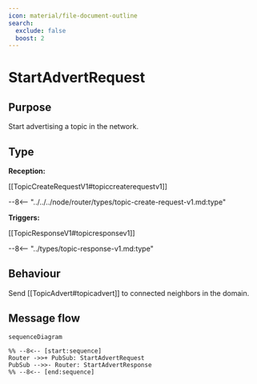 ```yaml
---
icon: material/file-document-outline
search:
  exclude: false
  boost: 2
---
```


<div class="message" markdown>

# StartAdvertRequest

## Purpose

<!-- --8<-- [start:purpose] -->
Start advertising a topic in the network.
<!-- --8<-- [end:purpose] -->

## Type

 <!-- --8<-- [start:type] -->
**Reception:**

[[TopicCreateRequestV1#topiccreaterequestv1]]

--8<-- "../../../node/router/types/topic-create-request-v1.md:type"

**Triggers:**

[[TopicResponseV1#topicresponsev1]]

--8<-- "../types/topic-response-v1.md:type"
<!-- --8<-- [end:type] -->

## Behaviour

<!-- --8<-- [start:behaviour] -->
Send [[TopicAdvert#topicadvert]] to connected neighbors in the domain.
<!-- --8<-- [end:behaviour] -->

## Message flow

<!-- --8<-- [start:messages] -->
```mermaid
sequenceDiagram

%% --8<-- [start:sequence]
Router ->>+ PubSub: StartAdvertRequest
PubSub -->>- Router: StartAdvertResponse
%% --8<-- [end:sequence]
```
<!-- --8<-- [end:messages] -->

</div>

